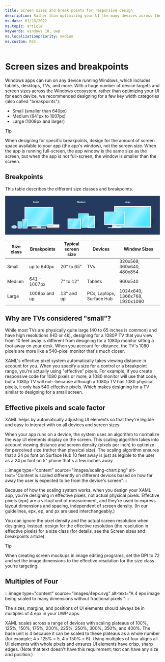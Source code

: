 ```yaml
---
title: Screen sizes and break points for responsive design
description: Rather than optimizing your UI the many devices across the Windows 10 ecosystem, we recommended designing for a few key width categories called breakpoints.
ms.date: 01/28/2022
ms.topic: article
keywords: windows 10, uwp
ms.localizationpriority: medium
ms.custom: RS5
---
```

# Screen sizes and breakpoints

Windows apps can run on any device running Windows, which includes tablets, desktops, TVs, and more. With a huge number of device targets and screen sizes across the Windows ecosystem, rather than optimizing your UI for each device, we recommended designing for a few key width categories (also called "breakpoints"):

- Small (smaller than 640px)
- Medium (641px to 1007px)
- Large (1008px and larger)

> [!TIP]
> When designing for specific breakpoints, design for the amount of screen space available to your app (the app's window), not the screen size. When the app is running full-screen, the app window is the same size as the screen, but when the app is not full-screen, the window is smaller than the screen.

## Breakpoints

This table describes the different size classes and breakpoints.

![Responsive design breakpoints](images/breakpoints/size-classes.svg)

| Size class | Breakpoints   | Typical screen size  | Devices     | Window Sizes |
|------------|---------------|----------------------|-------------|--------------|
| Small      | up to 640px   | 20" to 65" | TVs | 320x569, 360x640, 480x854 |
| Medium     | 641 - 1007px  | 7" to 12"            | Tablets     | 960x540 |
| Large      | 1008px and up | 13" and up           | PCs, Laptops, Surface Hub | 1024x640, 1366x768, 1920x1080 |

## Why are TVs considered "small"?

While most TVs are physically quite large (40 to 65 inches is common) and have high resolutions (HD or 4k), designing for a 1080P TV that you view from 10 feet away is different from designing for a 1080p monitor sitting a foot away on your desk. When you account for distance, the TV's 1080 pixels are more like a 540-pixel monitor that's much closer.

XAML's effective pixel system automatically takes viewing distance in account for you. When you specify a size for a control or a breakpoint range, you're actually using "effective" pixels. For example, if you create responsive code for 1080 pixels or more, a 1080 monitor will use that code, but a 1080p TV will not--because although a 1080p TV has 1080 physical pixels, it only has 540 effective pixels. Which makes designing for a TV similar to designing for a small screen.

## Effective pixels and scale factor

XAML helps by automatically adjusting UI elements so that they're legible and easy to interact with on all devices and screen sizes.

When your app runs on a device, the system uses an algorithm to normalize the way UI elements display on the screen. This scaling algorithm takes into account viewing distance and screen density (pixels per inch) to optimize for perceived size (rather than physical size). The scaling algorithm ensures that a 24 px font on Surface Hub 10 feet away is just as legible to the user as a 24 px font on 5" phone that's a few inches away.

:::image type="content" source="images/scaling-chart.png" alt-text="Content is scaled differently on different devices based on how far away the user is expected to be from the device's screen":::

Because of how the scaling system works, when you design your XAML app, you're designing in effective pixels, not actual physical pixels. Effective pixels (epx) are a virtual unit of measurement, and they're used to express layout dimensions and spacing, independent of screen density. (In our guidelines, epx, ep, and px are used interchangeably.)

You can ignore the pixel density and the actual screen resolution when designing. Instead, design for the effective resolution (the resolution in effective pixels) for a size class (for details, see the Screen sizes and breakpoints article).

> [!TIP]
> When creating screen mockups in image editing programs, set the DPI to 72 and set the image dimensions to the effective resolution for the size class you're targeting.

## Multiples of Four

:::image type="content" source="images/4epx.svg" alt-text="A 4 epx image being scaled to many dimensions without fractional pixels.":::

The sizes, margins, and positions of UI elements should always be in multiples of 4 epx in your UWP apps.

XAML scales across a range of devices with scaling plateaus of 100%, 125%, 150%, 175%, 200%, 225%, 250%, 300%, 350%, and 400%. The base unit is 4 because it can be scaled to these plateaus as a whole number (for example; 4 x 125% = 5, 4 x 150% = 6). Using multiples of four aligns all UI elements with whole pixels and ensures UI elements have crisp, sharp edges. (Note that text doesn't have this requirement; text can have any size and position.)
